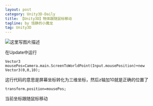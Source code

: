```yaml
---
layout: post
category: Unity3D-Daily
title: 【Unity3D】物体跟随鼠标移动
tagline: by 恬静的小魔龙
tag: Unity3D
---
```


![这里写图片描述](http://img.blog.csdn.net/20180103145045390?watermark/2/text/aHR0cDovL2Jsb2cuY3Nkbi5uZXQvcTc2NDQyNDU2Nw==/font/5a6L5L2T/fontsize/400/fill/I0JBQkFCMA==/dissolve/70/gravity/SouthEast)


在Update中运行

```
Vector3 mousePos=Camera.main.ScreenToWorldPoint(Input.mousePosition)+new Vector3(0,0,10);
```
这行代码的意思是屏幕坐标转化为三维坐标，然后z轴加10就是正确的位置了

```
transform.position=mousePos;
```
当前坐标跟随鼠标移动